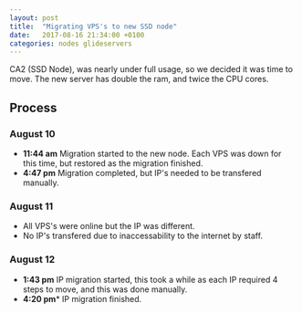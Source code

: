 ```yaml
---
layout: post
title:  "Migrating VPS's to new SSD node"
date:   2017-08-16 21:34:00 +0100
categories: nodes glideservers
---
```

CA2 (SSD Node), was nearly under full usage, so we decided it was time to move.
The new server has double the ram, and twice the CPU cores.

## Process

### August 10
* **11:44 am** Migration started to the new node. Each VPS was down for this time, but restored as the migration finished.
* **4:47 pm** Migration completed, but IP's needed to be transfered manually.

### August 11
* All VPS's were online but the IP was different.
* No IP's transfered due to inaccessability to the internet by staff.

### August 12
* **1:43 pm** IP migration started, this took a while as each IP required 4 steps to move, and this was done manually.
* **4:20 pm*** IP migration finished.

